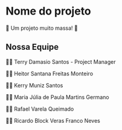 # Nome do projeto
🚀 Um projeto muito massa! 🌟

## Nossa Equipe

👨‍💼 Terry Damasio Santos - Project Manager

👨‍💻 Heitor Santana Freitas Monteiro

👨‍💻 Kerry Muniz Santos

👩‍💻 ⁠Maria Júlia de Paula Martins Germano

👨‍💻 Rafael Varela Queimado

👨‍💻 Ricardo Block Veras Franco Neves
